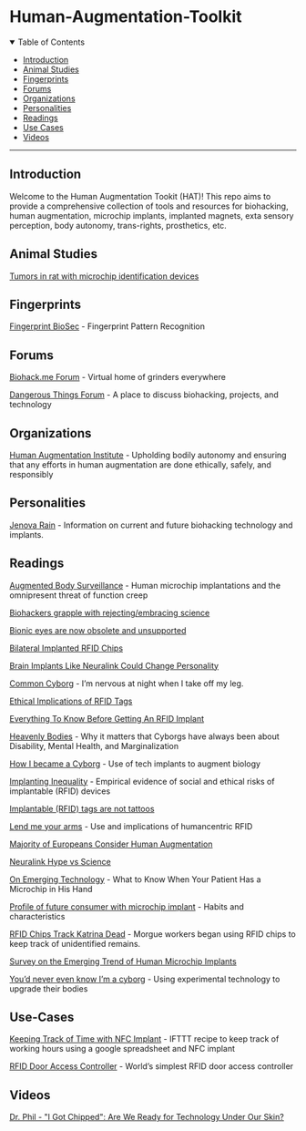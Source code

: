 # Human-Augmentation-Toolkit

<a name="top"></a>

<details open>
<summary>Table of Contents</summary>

- [Introduction](#introduction)
- [Animal Studies](#animal-studies)
- [Fingerprints](#fingerprints)
- [Forums](#forums)
- [Organizations](#organizations)
- [Personalities](#personalities)
- [Readings](#readings)
- [Use Cases](#use-cases)
- [Videos](#videos)

</details>

---

## Introduction

Welcome to the Human Augmentation Tookit (HAT)! This repo aims to provide a comprehensive collection of tools and resources for biohacking, human augmentation, microchip implants, implanted magnets, exta sensory perception, body autonomy, trans-rights, prosthetics, etc. 

## Animal Studies
[Tumors in rat with microchip identification devices](https://www.sciencedirect.com/science/article/abs/pii/S0940299301800026) 

## Fingerprints
[Fingerprint BioSec](https://github.com/ANG13T/fingerprint-biosec) - Fingerprint Pattern Recognition

## Forums
[Biohack.me Forum](https://forum.biohack.me/) - Virtual home of grinders everywhere

[Dangerous Things Forum](https://forum.dangerousthings.com/) - A place to discuss biohacking, projects, and technology

## Organizations
[Human Augmentation Institute](https://www.humanaug.org/) - Upholding bodily autonomy and ensuring that any efforts in human augmentation are done ethically, safely, and responsibly

## Personalities
[Jenova Rain](https://www.youtube.com/@JenovaRain/about) - Information on current and future biohacking technology and implants.

## Readings
[Augmented Body Surveillance](https://www.sciencedirect.com/science/article/abs/pii/S0160791X23001008?via%3Dihub) -  Human microchip implantations and the omnipresent threat of function creep

[Biohackers grapple with rejecting/embracing science](https://www.statnews.com/2019/09/01/biohacker-conference-las-vegas/?utm_content=buffer36ec1&utm_medium=social&utm_source=facebook&utm_campaign=facebook_organic) 

[Bionic eyes are now obsolete and unsupported](https://spectrum.ieee.org/bionic-eye-obsolete) 

[Bilateral Implanted RFID Chips](https://www.ajronline.org/doi/10.2214/AJR.22.27892)

[Brain Implants Like Neuralink Could Change Personality](https://www.sciencealert.com/brain-implants-like-neuralink-could-change-your-personality-in-surprising-ways)

[Common Cyborg](https://granta.com/common-cyborg/) - I’m nervous at night when I take off my leg.

[Ethical Implications of RFID Tags](https://sci-hub.se/10.1080/15265160802317966)

[Everything To Know Before Getting An RFID Implant](https://medicalfuturist.com/rfid-implant-chip/) 

[Heavenly Bodies](https://afutureworththinkingabout.com/?p=5396) - Why it matters that Cyborgs have always been about Disability, Mental Health, and Marginalization

[How I became a Cyborg](https://www-marketwatch-com.cdn.ampproject.org/v/s/www.marketwatch.com/amp/story/i-joined-an-underground-medical-movement-but-had-to-become-a-cyborg-to-do-it-2016-11-15?amp_js_v=a3&amp_gsa=1&usqp=mq331AQFKAGwASA%3D#aoh=15939749175777&referrer=https%3A%2F%2Fwww.google.com&amp_tf=From%20%251%24s&ampshare=https%3A%2F%2Fwww.marketwatch.com%2Fstory%2Fi-joined-an-underground-medical-movement-but-had-to-become-a-cyborg-to-do-it-2016-11-15) - Use of tech implants to augment biology

[Implanting Inequality](https://sci-hub.se/https://doi.org/10.1017/S0266462310001133) - Empirical evidence of social and ethical risks of implantable (RFID) devices

[Implantable (RFID) tags are not tattoos](https://sci-hub.se/10.1080/15265160802318089)

[Lend me your arms](https://www.sciencedirect.com/science/article/abs/pii/S1567422306000378?via%3Dihub) - Use and implications of humancentric RFID

[Majority of Europeans Consider Human Augmentation](https://thenextweb.com/news/majority-of-europeans-would-consider-human-augmentation-study-finds) 

[Neuralink Hype vs Science](https://singularityhub.com/2020/09/01/neuralinks-new-brain-implant-the-hype-vs-the-science/) 

[On Emerging Technology](https://www.sciencedirect.com/science/article/abs/pii/S0363502320300332) - What to Know When Your Patient Has a Microchip in His Hand

[Profile of future consumer with microchip implant](https://www.researchgate.net/profile/Alenka-Baggia/publication/357801225_The_Profile_of_Future_Consumer_with_Microchip_Implant_Habits_and_Characteristics/links/63431a1dff870c55ce12a84c/The-Profile-of-Future-Consumer-with-Microchip-Implant-Habits-and-Characteristics.pdf?_tp=eyJjb250ZXh0Ijp7ImZpcnN0UGFnZSI6Il9kaXJlY3QiLCJwYWdlIjoicHVibGljYXRpb25Eb3dubG9hZCJ9fQ) - Habits and characteristics

[RFID Chips Track Katrina Dead](https://www.nbcnews.com/id/wbna9514138) - Morgue workers began using RFID chips to keep track of unidentified remains.

[Survey on the Emerging Trend of Human Microchip Implants](https://ieeexplore.ieee.org/document/10180565)

[You’d never even know I’m a cyborg](https://nationalpost.com/news/world/youd-never-even-know-im-a-cyborg/wcm/08dd4689-182f-4998-8d4c-91032c162364/amp/?__twitter_impression=true) - Using experimental technology to upgrade their bodies

## Use-Cases

[Keeping Track of Time with NFC Implant](https://djanes.xyz/how-i-keep-track-of-time-with-my-nfc-implant/) - IFTTT recipe to keep track of  working hours using a google spreadsheet and NFC implant

[RFID Door Access Controller](https://bikerglen.com/blog/building-a-simple-rfid-door-access-controller/) - World’s simplest RFID door access controller 

## Videos
[Dr. Phil - "I Got Chipped": Are We Ready for Technology Under Our Skin?](https://www.rottentomatoes.com/tv/dr_phil/s21/e66)